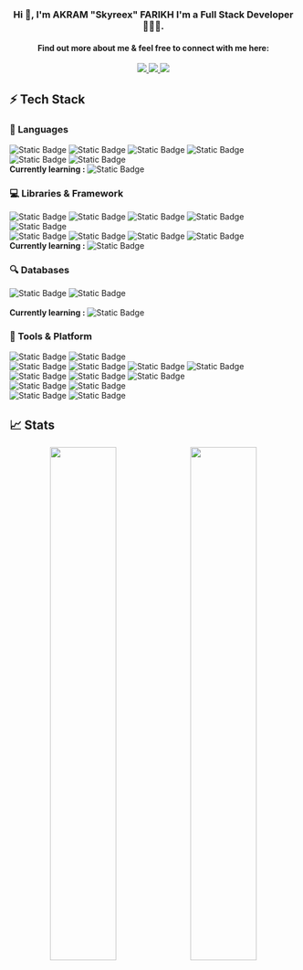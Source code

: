

### <div align="center">Hi 👋, I'm AKRAM "Skyreex" FARIKH I'm a Full Stack Developer 👨🏻‍💻.</div>
#### <div align="center">Find out more about me & feel free to connect with me here:</div>

<p align="center">
	<a href="https://twitter.com/skyr33x">
		<img src="https://img.shields.io/badge/x-212121?style=for-the-badge&logo=x&logoColor=white&labelColor=212121&color=white" />
	</a>
	<a href="https://www.linkedin.com/in/akram-farikh/">
		<img src="https://img.shields.io/badge/LinkedIn-212121?style=for-the-badge&logo=linkedin&logoColor=white&labelColor=212121&color=white" />
	</a>
  	<a href="mailto:akramfarikh3@gmail.com">
		<img src="https://img.shields.io/badge/gmail-212121?style=for-the-badge&logo=gmail&logoColor=white&labelColor=212121&color=white" />
	</a>
</p>

## ⚡ Tech Stack

### 🚀 Languages

![Static Badge](https://img.shields.io/badge/C-212121?style=for-the-badge&logo=C&logoColor=white&labelColor=212121&color=white) 
![Static Badge](https://img.shields.io/badge/Python-212121?style=for-the-badge&logo=python&logoColor=white&labelColor=212121&color=white)
![Static Badge](https://img.shields.io/badge/JavaScript-212121?style=for-the-badge&logo=JavaScript&logoColor=white&labelColor=212121&color=white)
![Static Badge](https://img.shields.io/badge/php-212121?style=for-the-badge&logo=php&logoColor=white&labelColor=212121&color=white)
![Static Badge](https://img.shields.io/badge/HTMl-212121?style=for-the-badge&logo=html5&logoColor=white&labelColor=212121&color=white)
![Static Badge](https://img.shields.io/badge/CSs-212121?style=for-the-badge&logo=css3&logoColor=white&labelColor=212121&color=white)
<br>
 **Currently learning :** ![Static Badge](https://img.shields.io/badge/c++-212121?style=for-the-badge&logo=cplusplus&logoColor=white&labelColor=212121&color=white)
### 💻 Libraries & Framework

![Static Badge](https://img.shields.io/badge/laravel-212121?style=for-the-badge&logo=laravel&logoColor=white&labelColor=212121&color=white)
![Static Badge](https://img.shields.io/badge/react-212121?style=for-the-badge&logo=react&logoColor=white&labelColor=212121&color=white)
![Static Badge](https://img.shields.io/badge/node-212121?style=for-the-badge&logo=node.js&logoColor=white&labelColor=212121&color=white)
![Static Badge](https://img.shields.io/badge/express-212121?style=for-the-badge&logo=express&logoColor=white&labelColor=212121&color=white)
![Static Badge](https://img.shields.io/badge/bun-212121?style=for-the-badge&logo=bun&logoColor=white&labelColor=212121&color=white)
<br>
![Static Badge](https://img.shields.io/badge/bootstrap-212121?style=for-the-badge&logo=bootstrap&logoColor=white&labelColor=212121&color=white)
![Static Badge](https://img.shields.io/badge/tailwind-212121?style=for-the-badge&logo=tailwindcss&logoColor=white&labelColor=212121&color=white)
![Static Badge](https://img.shields.io/badge/styled%20components-212121?style=for-the-badge&logo=styled-components&logoColor=white&labelColor=212121&color=white)
![Static Badge](https://img.shields.io/badge/shadcn%2fui-212121?style=for-the-badge&logo=shadcnui&logoColor=white&labelColor=212121&color=white)
<br>
 **Currently learning :** ![Static Badge](https://img.shields.io/badge/typescript-212121?style=for-the-badge&logo=typescript&logoColor=white&labelColor=212121&color=white) 
### 🔍 Databases

![Static Badge](https://img.shields.io/badge/mysql-212121?style=for-the-badge&logo=mysql&logoColor=white&labelColor=212121&color=white)
![Static Badge](https://img.shields.io/badge/mongodb-212121?style=for-the-badge&logo=mongodb&logoColor=white&labelColor=212121&color=white)
<br><br>
 **Currently learning :** ![Static Badge](https://img.shields.io/badge/postgresql-212121?style=for-the-badge&logo=postgresql&logoColor=white&labelColor=212121&color=white)
### 🧰 Tools & Platform

![Static Badge](https://img.shields.io/badge/git-212121?style=for-the-badge&logo=git&logoColor=white&labelColor=212121&color=white)
![Static Badge](https://img.shields.io/badge/github-212121?style=for-the-badge&logo=github&logoColor=white&labelColor=212121&color=white)
<br>
![Static Badge](https://img.shields.io/badge/phpstorm-212121?style=for-the-badge&logo=phpstorm&logoColor=white&labelColor=212121&color=white)
![Static Badge](https://img.shields.io/badge/webstorm-212121?style=for-the-badge&logo=webstorm&logoColor=white&labelColor=212121&color=white)
![Static Badge](https://img.shields.io/badge/datagrip-212121?style=for-the-badge&logo=datagrip&logoColor=white&labelColor=212121&color=white)
![Static Badge](https://img.shields.io/badge/vs%20code-212121?style=for-the-badge&logo=visualstudiocode&logoColor=white&labelColor=212121&color=white)
<br>
![Static Badge](https://img.shields.io/badge/xampp-212121?style=for-the-badge&logo=xampp&logoColor=white&labelColor=212121&color=white)
![Static Badge](https://img.shields.io/badge/docker-212121?style=for-the-badge&logo=docker&logoColor=white&labelColor=212121&color=white)
![Static Badge](https://img.shields.io/badge/vite-212121?style=for-the-badge&logo=vite&logoColor=white&labelColor=212121&color=white)
<br>
![Static Badge](https://img.shields.io/badge/windows-212121?style=for-the-badge&logo=windows&logoColor=white&labelColor=212121&color=white)
![Static Badge](https://img.shields.io/badge/wsl-212121?style=for-the-badge&logo=ubuntu&logoColor=white&labelColor=212121&color=white)
<br>
![Static Badge](https://img.shields.io/badge/photoshop-212121?style=for-the-badge&logo=adobephotoshop&logoColor=white&labelColor=212121&color=white)
![Static Badge](https://img.shields.io/badge/figma-212121?style=for-the-badge&logo=figma&logoColor=white&labelColor=212121&color=white)
<br>
## 📈 Stats

<p align="center">
  <img width="48%" src="https://github-readme-stats.vercel.app/api?username=Skyreex&show_icons=true&hide_border=true&theme=radical" />
  <img width="48%" src="https://github-readme-streak-stats.herokuapp.com/?user=Skyreex&hide_border=true&theme=radical" />
</p>
